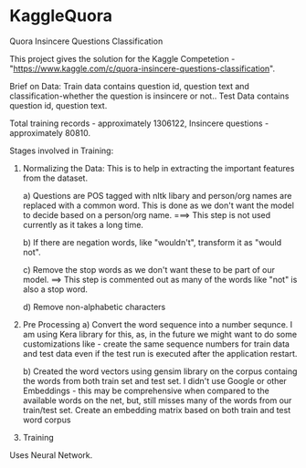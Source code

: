 # KaggleQuora
Quora Insincere Questions Classification

This project gives the solution for the Kaggle Competetion - "https://www.kaggle.com/c/quora-insincere-questions-classification".

Brief on Data: 
Train data contains question id, question text and classification-whether the question is insincere or not..
Test Data contains question id, question text.

Total training records - approximately 1306122, 
Insincere questions - approximately 80810.
              

Stages involved in Training:
1. Normalizing the Data:
   This is to help in extracting the important features from the dataset.
   
   a) Questions are POS tagged with nltk libary and person/org names are replaced with a common word.
   This is done as we don't want the model to decide based on a person/org name. ===> This step is not used currently as it takes a long time.
   
   b) If there are negation words, like "wouldn't", transform it as "would not".
   
   c) Remove the stop words as we don't want these to be part of our model. ==> This step is commented out as many of the words like "not" is also a stop word.
   
   d) Remove non-alphabetic characters
   
2) Pre Processing
   a) Convert the word sequence into a number sequnce. 
   I am using Kera library for this, as, in the future we might want to do some customizations like - create the same sequence numbers for train data and test data even if the test run is executed after the application restart.
   
   b) Created the word vectors using gensim library on the corpus containg the words from both train set and test set.
   I didn't use Google or other Embeddings - this may be comprehensive when compared to the available words on the net, but, still misses many of the words from our train/test set. 
   Create an embedding matrix based on both train and test word corpus
   
   
   
3) Training

Uses Neural Network.
